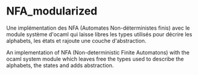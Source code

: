 # NFA_modularized

Une implémentation des NFA (Automates Non-déterministes finis) avec le module système d'ocaml qui laisse libres les types utilisés pour décrire les alphabets, les états et rajoute une couche d'abstraction. 

An implementation of NFA (Non-deterministic Finite Automatons) with the ocaml system module which leaves free the types used to describe the alphabets, the states and adds abstraction.
